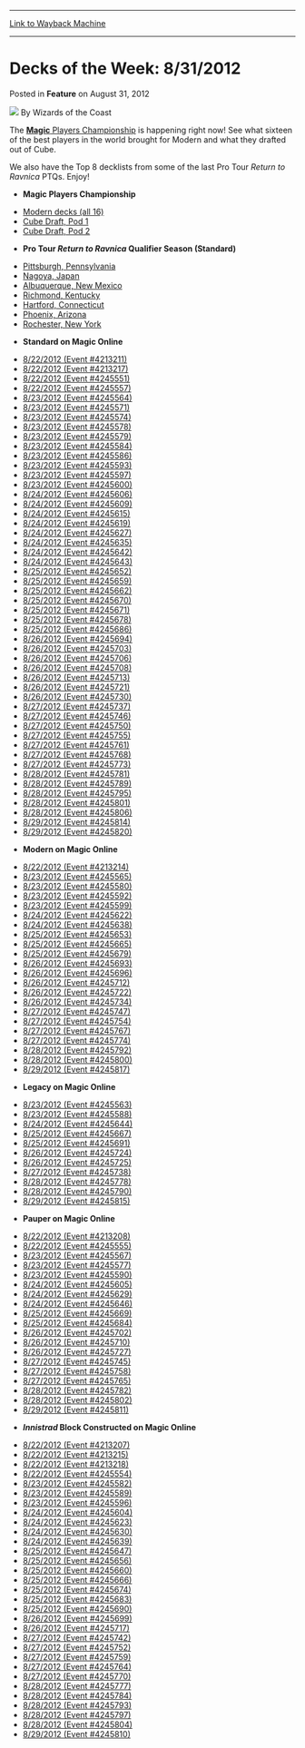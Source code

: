 
---
[Link to Wayback Machine](https://web.archive.org/web/20210418153747/https://magic.wizards.com/en/articles/archive/feature/decks-week-8312012-2012-08-31)

[_metadata_:author]:- "Wizards of the Coast"
[_metadata_:description]:- "The Magic Players Championship is happening right now! See what sixteen of the best players in the world brought for Modern and what they drafted out of Cube. We also have the Top 8 decklists from some of the last Pro Tour Return to Ravnica PTQs. Enjoy!"
[_metadata_:generator]:- "Drupal 7 (http://drupal.org)"
[_metadata_:publish_date]:- "2012-08-31"
[_metadata_:title]:- "Decks of the Week: 8/31/2012"
[_metadata_:wayback_capture_timestamp]:- "2021-04-18 15:37:47+00:00"
[_metadata_:wayback_raw_url]:- "https://web.archive.org/web/20210418153747id_/https://magic.wizards.com/en/articles/archive/feature/decks-week-8312012-2012-08-31"
[_metadata_:wayback_url]:- "https://magic.wizards.com/en/articles/archive/feature/decks-week-8312012-2012-08-31"
---


Decks of the Week: 8/31/2012
============================



 Posted in **Feature**
 on August 31, 2012 






![](https://media.magic.wizards.com/styles/auth_small/public/images/person/wizards_author.jpg)
By Wizards of the Coast











The [**Magic** Players Championship](/en/events/coverage/watanabe-wins-magic-players-championship) is happening right now! See what sixteen of the best players in the world brought for Modern and what they drafted out of Cube. 

We also have the Top 8 decklists from some of the last Pro Tour *Return to Ravnica* PTQs. Enjoy! 

* **Magic Players Championship**
+ [Modern decks (all 16)](/en/articles/archive/event-coverage/decklists-modern-2012-08-29)
+ [Cube Draft, Pod 1](/en/articles/archive/event-coverage/decklists-cube-draft-pod-1-2012-08-29-0)
+ [Cube Draft, Pod 2](/en/articles/archive/event-coverage/decklists-cube-draft-pod-2-2012-08-29-0)
* **Pro Tour *Return to Ravnica* Qualifier Season (Standard)**
+ [Pittsburgh, Pennsylvania](/en/articles/archive/event-coverage/pro-tour-return-ravnica-qualifier-season-top-8-standard-decklists-47)
+ [Nagoya, Japan](/en/articles/archive/event-coverage/pro-tour-return-ravnica-qualifier-season-top-8-standard-decklists-51)
+ [Albuquerque, New Mexico](/en/articles/archive/event-coverage/pro-tour-return-ravnica-qualifier-season-top-8-standard-decklists-52)
+ [Richmond, Kentucky](/en/articles/archive/event-coverage/pro-tour-return-ravnica-qualifier-season-top-8-standard-decklists-59)
+ [Hartford, Connecticut](/en/articles/archive/event-coverage/pro-tour-return-ravnica-qualifier-season-top-8-standard-decklists-64)
+ [Phoenix, Arizona](/en/articles/archive/event-coverage/pro-tour-return-ravnica-qualifier-season-top-8-standard-decklists-66)
+ [Rochester, New York](/en/articles/archive/event-coverage/pro-tour-return-ravnica-qualifier-season-top-8-standard-decklists-69)
* **Standard on Magic Online**
+ [8/22/2012 (Event #4213211)](http://archive.wizards.com/Magic/Digital/MagicOnlineTourn.aspx?x=mtg/digital/magiconline/tourn/4213211)
+ [8/22/2012 (Event #4213217)](http://archive.wizards.com/Magic/Digital/MagicOnlineTourn.aspx?x=mtg/digital/magiconline/tourn/4213217)
+ [8/22/2012 (Event #4245551)](http://archive.wizards.com/Magic/Digital/MagicOnlineTourn.aspx?x=mtg/digital/magiconline/tourn/4245551)
+ [8/22/2012 (Event #4245557)](http://archive.wizards.com/Magic/Digital/MagicOnlineTourn.aspx?x=mtg/digital/magiconline/tourn/4245557)
+ [8/23/2012 (Event #4245564)](http://archive.wizards.com/Magic/Digital/MagicOnlineTourn.aspx?x=mtg/digital/magiconline/tourn/4245564)
+ [8/23/2012 (Event #4245571)](http://archive.wizards.com/Magic/Digital/MagicOnlineTourn.aspx?x=mtg/digital/magiconline/tourn/4245571)
+ [8/23/2012 (Event #4245574)](http://archive.wizards.com/Magic/Digital/MagicOnlineTourn.aspx?x=mtg/digital/magiconline/tourn/4245574)
+ [8/23/2012 (Event #4245578)](http://archive.wizards.com/Magic/Digital/MagicOnlineTourn.aspx?x=mtg/digital/magiconline/tourn/4245578)
+ [8/23/2012 (Event #4245579)](http://archive.wizards.com/Magic/Digital/MagicOnlineTourn.aspx?x=mtg/digital/magiconline/tourn/4245579)
+ [8/23/2012 (Event #4245584)](http://archive.wizards.com/Magic/Digital/MagicOnlineTourn.aspx?x=mtg/digital/magiconline/tourn/4245584)
+ [8/23/2012 (Event #4245586)](http://archive.wizards.com/Magic/Digital/MagicOnlineTourn.aspx?x=mtg/digital/magiconline/tourn/4245586)
+ [8/23/2012 (Event #4245593)](http://archive.wizards.com/Magic/Digital/MagicOnlineTourn.aspx?x=mtg/digital/magiconline/tourn/4245593)
+ [8/23/2012 (Event #4245597)](http://archive.wizards.com/Magic/Digital/MagicOnlineTourn.aspx?x=mtg/digital/magiconline/tourn/4245597)
+ [8/23/2012 (Event #4245600)](http://archive.wizards.com/Magic/Digital/MagicOnlineTourn.aspx?x=mtg/digital/magiconline/tourn/4245600)
+ [8/24/2012 (Event #4245606)](http://archive.wizards.com/Magic/Digital/MagicOnlineTourn.aspx?x=mtg/digital/magiconline/tourn/4245606)
+ [8/24/2012 (Event #4245609)](http://archive.wizards.com/Magic/Digital/MagicOnlineTourn.aspx?x=mtg/digital/magiconline/tourn/4245609)
+ [8/24/2012 (Event #4245615)](http://archive.wizards.com/Magic/Digital/MagicOnlineTourn.aspx?x=mtg/digital/magiconline/tourn/4245615)
+ [8/24/2012 (Event #4245619)](http://archive.wizards.com/Magic/Digital/MagicOnlineTourn.aspx?x=mtg/digital/magiconline/tourn/4245619)
+ [8/24/2012 (Event #4245627)](http://archive.wizards.com/Magic/Digital/MagicOnlineTourn.aspx?x=mtg/digital/magiconline/tourn/4245627)
+ [8/24/2012 (Event #4245635)](http://archive.wizards.com/Magic/Digital/MagicOnlineTourn.aspx?x=mtg/digital/magiconline/tourn/4245635)
+ [8/24/2012 (Event #4245642)](http://archive.wizards.com/Magic/Digital/MagicOnlineTourn.aspx?x=mtg/digital/magiconline/tourn/4245642)
+ [8/24/2012 (Event #4245643)](http://archive.wizards.com/Magic/Digital/MagicOnlineTourn.aspx?x=mtg/digital/magiconline/tourn/4245643)
+ [8/25/2012 (Event #4245652)](http://archive.wizards.com/Magic/Digital/MagicOnlineTourn.aspx?x=mtg/digital/magiconline/tourn/4245652)
+ [8/25/2012 (Event #4245659)](http://archive.wizards.com/Magic/Digital/MagicOnlineTourn.aspx?x=mtg/digital/magiconline/tourn/4245659)
+ [8/25/2012 (Event #4245662)](http://archive.wizards.com/Magic/Digital/MagicOnlineTourn.aspx?x=mtg/digital/magiconline/tourn/4245662)
+ [8/25/2012 (Event #4245670)](http://archive.wizards.com/Magic/Digital/MagicOnlineTourn.aspx?x=mtg/digital/magiconline/tourn/4245670)
+ [8/25/2012 (Event #4245671)](http://archive.wizards.com/Magic/Digital/MagicOnlineTourn.aspx?x=mtg/digital/magiconline/tourn/4245671)
+ [8/25/2012 (Event #4245678)](http://archive.wizards.com/Magic/Digital/MagicOnlineTourn.aspx?x=mtg/digital/magiconline/tourn/4245678)
+ [8/25/2012 (Event #4245686)](http://archive.wizards.com/Magic/Digital/MagicOnlineTourn.aspx?x=mtg/digital/magiconline/tourn/4245686)
+ [8/26/2012 (Event #4245694)](http://archive.wizards.com/Magic/Digital/MagicOnlineTourn.aspx?x=mtg/digital/magiconline/tourn/4245694)
+ [8/26/2012 (Event #4245703)](http://archive.wizards.com/Magic/Digital/MagicOnlineTourn.aspx?x=mtg/digital/magiconline/tourn/4245703)
+ [8/26/2012 (Event #4245706)](http://archive.wizards.com/Magic/Digital/MagicOnlineTourn.aspx?x=mtg/digital/magiconline/tourn/4245706)
+ [8/26/2012 (Event #4245708)](http://archive.wizards.com/Magic/Digital/MagicOnlineTourn.aspx?x=mtg/digital/magiconline/tourn/4245708)
+ [8/26/2012 (Event #4245713)](http://archive.wizards.com/Magic/Digital/MagicOnlineTourn.aspx?x=mtg/digital/magiconline/tourn/4245713)
+ [8/26/2012 (Event #4245721)](http://archive.wizards.com/Magic/Digital/MagicOnlineTourn.aspx?x=mtg/digital/magiconline/tourn/4245721)
+ [8/26/2012 (Event #4245730)](http://archive.wizards.com/Magic/Digital/MagicOnlineTourn.aspx?x=mtg/digital/magiconline/tourn/4245730)
+ [8/27/2012 (Event #4245737)](http://archive.wizards.com/Magic/Digital/MagicOnlineTourn.aspx?x=mtg/digital/magiconline/tourn/4245737)
+ [8/27/2012 (Event #4245746)](http://archive.wizards.com/Magic/Digital/MagicOnlineTourn.aspx?x=mtg/digital/magiconline/tourn/4245746)
+ [8/27/2012 (Event #4245750)](http://archive.wizards.com/Magic/Digital/MagicOnlineTourn.aspx?x=mtg/digital/magiconline/tourn/4245750)
+ [8/27/2012 (Event #4245755)](http://archive.wizards.com/Magic/Digital/MagicOnlineTourn.aspx?x=mtg/digital/magiconline/tourn/4245755)
+ [8/27/2012 (Event #4245761)](http://archive.wizards.com/Magic/Digital/MagicOnlineTourn.aspx?x=mtg/digital/magiconline/tourn/4245761)
+ [8/27/2012 (Event #4245768)](http://archive.wizards.com/Magic/Digital/MagicOnlineTourn.aspx?x=mtg/digital/magiconline/tourn/4245768)
+ [8/27/2012 (Event #4245773)](http://archive.wizards.com/Magic/Digital/MagicOnlineTourn.aspx?x=mtg/digital/magiconline/tourn/4245773)
+ [8/28/2012 (Event #4245781)](http://archive.wizards.com/Magic/Digital/MagicOnlineTourn.aspx?x=mtg/digital/magiconline/tourn/4245781)
+ [8/28/2012 (Event #4245789)](http://archive.wizards.com/Magic/Digital/MagicOnlineTourn.aspx?x=mtg/digital/magiconline/tourn/4245789)
+ [8/28/2012 (Event #4245795)](http://archive.wizards.com/Magic/Digital/MagicOnlineTourn.aspx?x=mtg/digital/magiconline/tourn/4245795)
+ [8/28/2012 (Event #4245801)](http://archive.wizards.com/Magic/Digital/MagicOnlineTourn.aspx?x=mtg/digital/magiconline/tourn/4245801)
+ [8/28/2012 (Event #4245806)](http://archive.wizards.com/Magic/Digital/MagicOnlineTourn.aspx?x=mtg/digital/magiconline/tourn/4245806)
+ [8/29/2012 (Event #4245814)](http://archive.wizards.com/Magic/Digital/MagicOnlineTourn.aspx?x=mtg/digital/magiconline/tourn/4245814)
+ [8/29/2012 (Event #4245820)](http://archive.wizards.com/Magic/Digital/MagicOnlineTourn.aspx?x=mtg/digital/magiconline/tourn/4245820)
* **Modern on Magic Online**
+ [8/22/2012 (Event #4213214)](http://archive.wizards.com/Magic/Digital/MagicOnlineTourn.aspx?x=mtg/digital/magiconline/tourn/4213214)
+ [8/23/2012 (Event #4245565)](http://archive.wizards.com/Magic/Digital/MagicOnlineTourn.aspx?x=mtg/digital/magiconline/tourn/4245565)
+ [8/23/2012 (Event #4245580)](http://archive.wizards.com/Magic/Digital/MagicOnlineTourn.aspx?x=mtg/digital/magiconline/tourn/4245580)
+ [8/23/2012 (Event #4245592)](http://archive.wizards.com/Magic/Digital/MagicOnlineTourn.aspx?x=mtg/digital/magiconline/tourn/4245592)
+ [8/23/2012 (Event #4245599)](http://archive.wizards.com/Magic/Digital/MagicOnlineTourn.aspx?x=mtg/digital/magiconline/tourn/4245599)
+ [8/24/2012 (Event #4245622)](http://archive.wizards.com/Magic/Digital/MagicOnlineTourn.aspx?x=mtg/digital/magiconline/tourn/4245622)
+ [8/24/2012 (Event #4245638)](http://archive.wizards.com/Magic/Digital/MagicOnlineTourn.aspx?x=mtg/digital/magiconline/tourn/4245638)
+ [8/25/2012 (Event #4245653)](http://archive.wizards.com/Magic/Digital/MagicOnlineTourn.aspx?x=mtg/digital/magiconline/tourn/4245653)
+ [8/25/2012 (Event #4245665)](http://archive.wizards.com/Magic/Digital/MagicOnlineTourn.aspx?x=mtg/digital/magiconline/tourn/4245665)
+ [8/25/2012 (Event #4245679)](http://archive.wizards.com/Magic/Digital/MagicOnlineTourn.aspx?x=mtg/digital/magiconline/tourn/4245679)
+ [8/26/2012 (Event #4245693)](http://archive.wizards.com/Magic/Digital/MagicOnlineTourn.aspx?x=mtg/digital/magiconline/tourn/4245693)
+ [8/26/2012 (Event #4245696)](http://archive.wizards.com/Magic/Digital/MagicOnlineTourn.aspx?x=mtg/digital/magiconline/tourn/4245696)
+ [8/26/2012 (Event #4245712)](http://archive.wizards.com/Magic/Digital/MagicOnlineTourn.aspx?x=mtg/digital/magiconline/tourn/4245712)
+ [8/26/2012 (Event #4245722)](http://archive.wizards.com/Magic/Digital/MagicOnlineTourn.aspx?x=mtg/digital/magiconline/tourn/4245722)
+ [8/26/2012 (Event #4245734)](http://archive.wizards.com/Magic/Digital/MagicOnlineTourn.aspx?x=mtg/digital/magiconline/tourn/4245734)
+ [8/27/2012 (Event #4245747)](http://archive.wizards.com/Magic/Digital/MagicOnlineTourn.aspx?x=mtg/digital/magiconline/tourn/4245747)
+ [8/27/2012 (Event #4245754)](http://archive.wizards.com/Magic/Digital/MagicOnlineTourn.aspx?x=mtg/digital/magiconline/tourn/4245754)
+ [8/27/2012 (Event #4245767)](http://archive.wizards.com/Magic/Digital/MagicOnlineTourn.aspx?x=mtg/digital/magiconline/tourn/4245767)
+ [8/27/2012 (Event #4245774)](http://archive.wizards.com/Magic/Digital/MagicOnlineTourn.aspx?x=mtg/digital/magiconline/tourn/4245774)
+ [8/28/2012 (Event #4245792)](http://archive.wizards.com/Magic/Digital/MagicOnlineTourn.aspx?x=mtg/digital/magiconline/tourn/4245792)
+ [8/28/2012 (Event #4245800)](http://archive.wizards.com/Magic/Digital/MagicOnlineTourn.aspx?x=mtg/digital/magiconline/tourn/4245800)
+ [8/29/2012 (Event #4245817)](http://archive.wizards.com/Magic/Digital/MagicOnlineTourn.aspx?x=mtg/digital/magiconline/tourn/4245817)
* **Legacy on Magic Online**
+ [8/23/2012 (Event #4245563)](http://archive.wizards.com/Magic/Digital/MagicOnlineTourn.aspx?x=mtg/digital/magiconline/tourn/4245563)
+ [8/23/2012 (Event #4245588)](http://archive.wizards.com/Magic/Digital/MagicOnlineTourn.aspx?x=mtg/digital/magiconline/tourn/4245588)
+ [8/24/2012 (Event #4245644)](http://archive.wizards.com/Magic/Digital/MagicOnlineTourn.aspx?x=mtg/digital/magiconline/tourn/4245644)
+ [8/25/2012 (Event #4245667)](http://archive.wizards.com/Magic/Digital/MagicOnlineTourn.aspx?x=mtg/digital/magiconline/tourn/4245667)
+ [8/25/2012 (Event #4245691)](http://archive.wizards.com/Magic/Digital/MagicOnlineTourn.aspx?x=mtg/digital/magiconline/tourn/4245691)
+ [8/26/2012 (Event #4245724)](http://archive.wizards.com/Magic/Digital/MagicOnlineTourn.aspx?x=mtg/digital/magiconline/tourn/4245724)
+ [8/26/2012 (Event #4245725)](http://archive.wizards.com/Magic/Digital/MagicOnlineTourn.aspx?x=mtg/digital/magiconline/tourn/4245725)
+ [8/27/2012 (Event #4245738)](http://archive.wizards.com/Magic/Digital/MagicOnlineTourn.aspx?x=mtg/digital/magiconline/tourn/4245738)
+ [8/28/2012 (Event #4245778)](http://archive.wizards.com/Magic/Digital/MagicOnlineTourn.aspx?x=mtg/digital/magiconline/tourn/4245778)
+ [8/28/2012 (Event #4245790)](http://archive.wizards.com/Magic/Digital/MagicOnlineTourn.aspx?x=mtg/digital/magiconline/tourn/4245790)
+ [8/29/2012 (Event #4245815)](http://archive.wizards.com/Magic/Digital/MagicOnlineTourn.aspx?x=mtg/digital/magiconline/tourn/4245815)
* **Pauper on Magic Online**
+ [8/22/2012 (Event #4213208)](http://archive.wizards.com/Magic/Digital/MagicOnlineTourn.aspx?x=mtg/digital/magiconline/tourn/4213208)
+ [8/22/2012 (Event #4245555)](http://archive.wizards.com/Magic/Digital/MagicOnlineTourn.aspx?x=mtg/digital/magiconline/tourn/4245555)
+ [8/23/2012 (Event #4245567)](http://archive.wizards.com/Magic/Digital/MagicOnlineTourn.aspx?x=mtg/digital/magiconline/tourn/4245567)
+ [8/23/2012 (Event #4245577)](http://archive.wizards.com/Magic/Digital/MagicOnlineTourn.aspx?x=mtg/digital/magiconline/tourn/4245577)
+ [8/23/2012 (Event #4245590)](http://archive.wizards.com/Magic/Digital/MagicOnlineTourn.aspx?x=mtg/digital/magiconline/tourn/4245590)
+ [8/24/2012 (Event #4245605)](http://archive.wizards.com/Magic/Digital/MagicOnlineTourn.aspx?x=mtg/digital/magiconline/tourn/4245605)
+ [8/24/2012 (Event #4245629)](http://archive.wizards.com/Magic/Digital/MagicOnlineTourn.aspx?x=mtg/digital/magiconline/tourn/4245629)
+ [8/24/2012 (Event #4245646)](http://archive.wizards.com/Magic/Digital/MagicOnlineTourn.aspx?x=mtg/digital/magiconline/tourn/4245646)
+ [8/25/2012 (Event #4245669)](http://archive.wizards.com/Magic/Digital/MagicOnlineTourn.aspx?x=mtg/digital/magiconline/tourn/4245669)
+ [8/25/2012 (Event #4245684)](http://archive.wizards.com/Magic/Digital/MagicOnlineTourn.aspx?x=mtg/digital/magiconline/tourn/4245684)
+ [8/26/2012 (Event #4245702)](http://archive.wizards.com/Magic/Digital/MagicOnlineTourn.aspx?x=mtg/digital/magiconline/tourn/4245702)
+ [8/26/2012 (Event #4245710)](http://archive.wizards.com/Magic/Digital/MagicOnlineTourn.aspx?x=mtg/digital/magiconline/tourn/4245710)
+ [8/26/2012 (Event #4245727)](http://archive.wizards.com/Magic/Digital/MagicOnlineTourn.aspx?x=mtg/digital/magiconline/tourn/4245727)
+ [8/27/2012 (Event #4245745)](http://archive.wizards.com/Magic/Digital/MagicOnlineTourn.aspx?x=mtg/digital/magiconline/tourn/4245745)
+ [8/27/2012 (Event #4245758)](http://archive.wizards.com/Magic/Digital/MagicOnlineTourn.aspx?x=mtg/digital/magiconline/tourn/4245758)
+ [8/27/2012 (Event #4245765)](http://archive.wizards.com/Magic/Digital/MagicOnlineTourn.aspx?x=mtg/digital/magiconline/tourn/4245765)
+ [8/28/2012 (Event #4245782)](http://archive.wizards.com/Magic/Digital/MagicOnlineTourn.aspx?x=mtg/digital/magiconline/tourn/4245782)
+ [8/28/2012 (Event #4245802)](http://archive.wizards.com/Magic/Digital/MagicOnlineTourn.aspx?x=mtg/digital/magiconline/tourn/4245802)
+ [8/29/2012 (Event #4245811)](http://archive.wizards.com/Magic/Digital/MagicOnlineTourn.aspx?x=mtg/digital/magiconline/tourn/4245811)
* ***Innistrad* Block Constructed on Magic Online**
+ [8/22/2012 (Event #4213207)](http://archive.wizards.com/Magic/Digital/MagicOnlineTourn.aspx?x=mtg/digital/magiconline/tourn/4213207)
+ [8/22/2012 (Event #4213215)](http://archive.wizards.com/Magic/Digital/MagicOnlineTourn.aspx?x=mtg/digital/magiconline/tourn/4213215)
+ [8/22/2012 (Event #4213218)](http://archive.wizards.com/Magic/Digital/MagicOnlineTourn.aspx?x=mtg/digital/magiconline/tourn/4213218)
+ [8/22/2012 (Event #4245554)](http://archive.wizards.com/Magic/Digital/MagicOnlineTourn.aspx?x=mtg/digital/magiconline/tourn/4245554)
+ [8/23/2012 (Event #4245582)](http://archive.wizards.com/Magic/Digital/MagicOnlineTourn.aspx?x=mtg/digital/magiconline/tourn/4245582)
+ [8/23/2012 (Event #4245589)](http://archive.wizards.com/Magic/Digital/MagicOnlineTourn.aspx?x=mtg/digital/magiconline/tourn/4245589)
+ [8/23/2012 (Event #4245596)](http://archive.wizards.com/Magic/Digital/MagicOnlineTourn.aspx?x=mtg/digital/magiconline/tourn/4245596)
+ [8/24/2012 (Event #4245604)](http://archive.wizards.com/Magic/Digital/MagicOnlineTourn.aspx?x=mtg/digital/magiconline/tourn/4245604)
+ [8/24/2012 (Event #4245623)](http://archive.wizards.com/Magic/Digital/MagicOnlineTourn.aspx?x=mtg/digital/magiconline/tourn/4245623)
+ [8/24/2012 (Event #4245630)](http://archive.wizards.com/Magic/Digital/MagicOnlineTourn.aspx?x=mtg/digital/magiconline/tourn/4245630)
+ [8/24/2012 (Event #4245639)](http://archive.wizards.com/Magic/Digital/MagicOnlineTourn.aspx?x=mtg/digital/magiconline/tourn/4245639)
+ [8/25/2012 (Event #4245647)](http://archive.wizards.com/Magic/Digital/MagicOnlineTourn.aspx?x=mtg/digital/magiconline/tourn/4245647)
+ [8/25/2012 (Event #4245656)](http://archive.wizards.com/Magic/Digital/MagicOnlineTourn.aspx?x=mtg/digital/magiconline/tourn/4245656)
+ [8/25/2012 (Event #4245660)](http://archive.wizards.com/Magic/Digital/MagicOnlineTourn.aspx?x=mtg/digital/magiconline/tourn/4245660)
+ [8/25/2012 (Event #4245666)](http://archive.wizards.com/Magic/Digital/MagicOnlineTourn.aspx?x=mtg/digital/magiconline/tourn/4245666)
+ [8/25/2012 (Event #4245674)](http://archive.wizards.com/Magic/Digital/MagicOnlineTourn.aspx?x=mtg/digital/magiconline/tourn/4245674)
+ [8/25/2012 (Event #4245683)](http://archive.wizards.com/Magic/Digital/MagicOnlineTourn.aspx?x=mtg/digital/magiconline/tourn/4245683)
+ [8/25/2012 (Event #4245690)](http://archive.wizards.com/Magic/Digital/MagicOnlineTourn.aspx?x=mtg/digital/magiconline/tourn/4245690)
+ [8/26/2012 (Event #4245699)](http://archive.wizards.com/Magic/Digital/MagicOnlineTourn.aspx?x=mtg/digital/magiconline/tourn/4245699)
+ [8/26/2012 (Event #4245717)](http://archive.wizards.com/Magic/Digital/MagicOnlineTourn.aspx?x=mtg/digital/magiconline/tourn/4245717)
+ [8/27/2012 (Event #4245742)](http://archive.wizards.com/Magic/Digital/MagicOnlineTourn.aspx?x=mtg/digital/magiconline/tourn/4245742)
+ [8/27/2012 (Event #4245752)](http://archive.wizards.com/Magic/Digital/MagicOnlineTourn.aspx?x=mtg/digital/magiconline/tourn/4245752)
+ [8/27/2012 (Event #4245759)](http://archive.wizards.com/Magic/Digital/MagicOnlineTourn.aspx?x=mtg/digital/magiconline/tourn/4245759)
+ [8/27/2012 (Event #4245764)](http://archive.wizards.com/Magic/Digital/MagicOnlineTourn.aspx?x=mtg/digital/magiconline/tourn/4245764)
+ [8/27/2012 (Event #4245770)](http://archive.wizards.com/Magic/Digital/MagicOnlineTourn.aspx?x=mtg/digital/magiconline/tourn/4245770)
+ [8/28/2012 (Event #4245777)](http://archive.wizards.com/Magic/Digital/MagicOnlineTourn.aspx?x=mtg/digital/magiconline/tourn/4245777)
+ [8/28/2012 (Event #4245784)](http://archive.wizards.com/Magic/Digital/MagicOnlineTourn.aspx?x=mtg/digital/magiconline/tourn/4245784)
+ [8/28/2012 (Event #4245793)](http://archive.wizards.com/Magic/Digital/MagicOnlineTourn.aspx?x=mtg/digital/magiconline/tourn/4245793)
+ [8/28/2012 (Event #4245797)](http://archive.wizards.com/Magic/Digital/MagicOnlineTourn.aspx?x=mtg/digital/magiconline/tourn/4245797)
+ [8/28/2012 (Event #4245804)](http://archive.wizards.com/Magic/Digital/MagicOnlineTourn.aspx?x=mtg/digital/magiconline/tourn/4245804)
+ [8/29/2012 (Event #4245810)](http://archive.wizards.com/Magic/Digital/MagicOnlineTourn.aspx?x=mtg/digital/magiconline/tourn/4245810)






